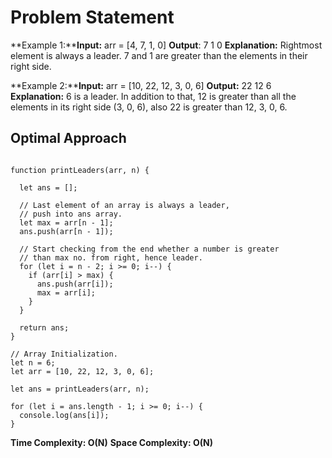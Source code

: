 # Problem Statement
**Example 1:****Input:**
 arr = [4, 7, 1, 0]
**Output**:
 7 1 0
**Explanation:**
 Rightmost element is always a leader. 7 and 1 are greater than the elements in their right side.

**Example 2:****Input:**
 arr = [10, 22, 12, 3, 0, 6]
**Output:**
 22 12 6
**Explanation:**
 6 is a leader. In addition to that, 12 is greater than all the elements in its right side (3, 0, 6), also 22 is greater than 12, 3, 0, 6.
## Optimal Approach

```

function printLeaders(arr, n) {

  let ans = [];

  // Last element of an array is always a leader,
  // push into ans array.
  let max = arr[n - 1];
  ans.push(arr[n - 1]);

  // Start checking from the end whether a number is greater
  // than max no. from right, hence leader.
  for (let i = n - 2; i >= 0; i--) {
    if (arr[i] > max) {
      ans.push(arr[i]);
      max = arr[i];
    }
  }

  return ans;
}

// Array Initialization.
let n = 6;
let arr = [10, 22, 12, 3, 0, 6];

let ans = printLeaders(arr, n);

for (let i = ans.length - 1; i >= 0; i--) {
  console.log(ans[i]);
}

```
**Time Complexity: O(N)**
**Space Complexity: O(N)**


